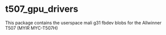 # t507_gpu_drivers

This package contains the userspace mali g31 fbdev blobs for the 
Allwinner T507 (MYIR MYC-T507H)




